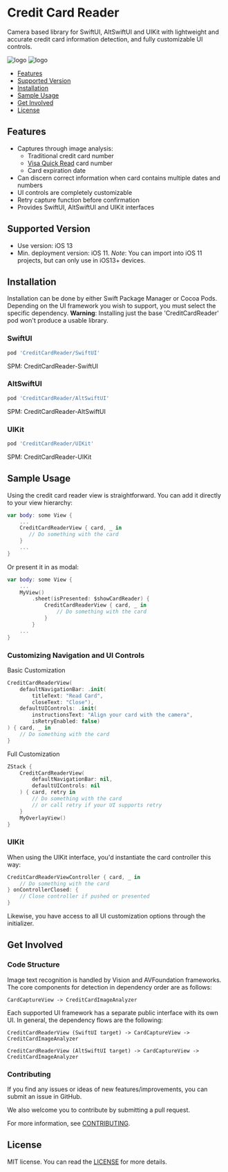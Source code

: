 # Credit Card Reader

Camera based library for SwiftUI, AltSwiftUI and UIKit with lightweight and accurate credit card information detection, and fully customizable UI controls.

![logo](https://raw.githubusercontent.com/rakutentech/iOS-CreditCardReader/master/docResources/CreditCardReader1.png)
![logo](https://raw.githubusercontent.com/rakutentech/iOS-CreditCardReader/master/docResources/CreditCardReader2.png)

- [Features](#features)
- [Supported Version](#supported-version)
- [Installation](#installation)
- [Sample Usage](#sample-usage)
- [Get Involved](#get-involved)
- [License](#license)

## Features

- Captures through image analysis:
	- Traditional credit card number
	- [Visa Quick Read](https://usa.visa.com/dam/VCOM/download/merchants/New_VBM_Acq_Merchant_62714_v5.pdf) card number
	- Card expiration date
- Can discern correct information when card contains multiple dates and numbers
- UI controls are completely customizable
- Retry capture function before confirmation
- Provides SwiftUI, AltSwiftUI and UIKit interfaces

## Supported Version

- Use version: iOS 13
- Min. deployment version: iOS 11.
_Note_: You can import into iOS 11 projects, but can only use in iOS13+ devices.

## Installation

Installation can be done by either Swift Package Manager or Cocoa Pods. Depending on the UI framework you wish to support, you must select the specific dependency. __Warning__: Installing just the base 'CreditCardReader' pod won't produce a usable library.

### SwiftUI

```ruby
pod 'CreditCardReader/SwiftUI'
```
SPM: CreditCardReader-SwiftUI

### AltSwiftUI

```ruby
pod 'CreditCardReader/AltSwiftUI'
```
SPM: CreditCardReader-AltSwiftUI

### UIKit

```ruby
pod 'CreditCardReader/UIKit'
```
SPM: CreditCardReader-UIKit

## Sample Usage

Using the credit card reader view is straightforward. You can add it directly to your view hierarchy:

```swift
var body: some View {
	...
	CreditCardReaderView { card, _ in
       // Do something with the card
    }
	...
}
```

Or present it in as modal:

```swift
var body: some View {
	...
	MyView()
		.sheet(isPresented: $showCardReader) {
            CreditCardReaderView { card, _ in
                // Do something with the card
            }
        }
	...
}
```

### Customizing Navigation and UI Controls

Basic Customization

```swift
CreditCardReaderView(
	defaultNavigationBar: .init(
		titleText: "Read Card",
		closeText: "Close"),
	defaultUIControls: .init(
		instructionsText: "Align your card with the camera",
		isRetryEnabled: false)
) { card, _ in
	// Do something with the card
}
```

Full Customization

```swift
ZStack {
	CreditCardReaderView(
		defaultNavigationBar: nil,
		defaultUIControls: nil
	) { card, retry in
		// Do something with the card
		// or call retry if your UI supports retry
	}
	MyOverlayView()
}
```

### UIKit

When using the UIKit interface, you'd instantiate the card controller this way:

```swift
CreditCardReaderViewController { card, _ in
	// Do something with the card
} onControllerClosed: {
	// Close controller if pushed or presented
}
```

Likewise, you have access to all UI customization options through the initializer.

## Get Involved

### Code Structure

Image text recognition is handled by Vision and AVFoundation frameworks.
The core components for detection in dependency order are as follows:

```
CardCaptureView -> CreditCardImageAnalyzer
```

Each supported UI framework has a separate public interface with its own UI. In general, the dependency flows are the following:

```
CreditCardReaderView (SwiftUI target) -> CardCaptureView -> CreditCardImageAnalyzer
```
```
CreditCardReaderView (AltSwiftUI target) -> CardCaptureView -> CreditCardImageAnalyzer
```

### Contributing

If you find any issues or ideas of new features/improvements, you can submit an issue in GitHub.

We also welcome you to contribute by submitting a pull request.

For more information, see [CONTRIBUTING](https://github.com/rakutentech/iOS-CreditCardReader/blob/master/CONTRIBUTING.md).

## License

MIT license. You can read the [LICENSE](https://github.com/rakutentech/iOS-CreditCardReader/blob/master/LICENSE) for more details.
